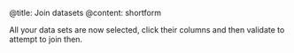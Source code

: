 @title: Join datasets
@content: shortform

All your data sets are now selected, click their columns and then validate to attempt to join then.